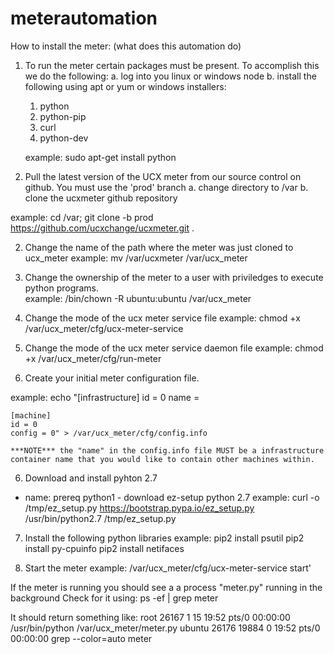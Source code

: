 # meterautomation

How to install the meter: (what does this automation do)

1. To run the meter certain packages must be present.  To accomplish this we do the following:
  a. log into you linux or windows node
  b. install the following using apt or yum or windows installers:
    1. python
    2. python-pip
    3. curl
    4. python-dev
    
    example: sudo apt-get install python

3. Pull the latest version of the UCX meter from our source control on github.  You must use the 'prod' branch
  a. change directory to /var
  b. clone the ucxmeter github repository
  
  example: cd /var; git clone -b prod https://github.com/ucxchange/ucxmeter.git . 

2. Change the name of the path where the meter was just cloned to ucx_meter
  example: mv /var/ucxmeter /var/ucx_meter

3. Change the ownership of the meter to a user with priviledges to execute python programs.    
  example: /bin/chown -R ubuntu:ubuntu /var/ucx_meter

4. Change the mode of the ucx meter service file
  example: chmod +x /var/ucx_meter/cfg/ucx-meter-service

4. Change the mode of the ucx meter service daemon file
  example: chmod +x /var/ucx_meter/cfg/run-meter

5. Create your initial meter configuration file.

  example: 
    echo "[infrastructure]
    id = 0
    name = 
  
    [machine]
    id = 0
    config = 0" > /var/ucx_meter/cfg/config.info

    ***NOTE*** the "name" in the config.info file MUST be a infrastructure container name that you would like to contain other machines within.


6. Download and install pyhton 2.7
- name: prereq python1 - download ez-setup python 2.7
  example: 
    curl -o /tmp/ez_setup.py https://bootstrap.pypa.io/ez_setup.py
    /usr/bin/python2.7 /tmp/ez_setup.py

7. Install the following python libraries
  example: 
    pip2 install psutil
    pip2 install py-cpuinfo
    pip2 install netifaces

8. Start the meter
  example:
    /var/ucx_meter/cfg/ucx-meter-service start'

If the meter is running you should see a a process "meter.py" running in the background
  Check for it using: ps -ef | grep meter
  
  It should return something like:
    root     26167     1 15 19:52 pts/0    00:00:00 /usr/bin/python /var/ucx_meter/meter.py
    ubuntu   26176 19884  0 19:52 pts/0    00:00:00 grep --color=auto meter

